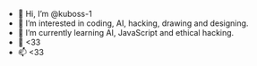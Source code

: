 - 👋 Hi, I’m @kuboss-1
- 👀 I’m interested in coding, AI, hacking, drawing and designing.
- 🌱 I’m currently learning AI, JavaScript and ethical hacking.
- 💞️ <33
- 📫 <33

<!---
kuboss-1/kuboss-1 is a ✨ special ✨ repository because its `README.md` (this file) appears on your GitHub profile.
You can click the Preview link to take a look at your changes.
--->
